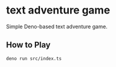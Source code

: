# text adventure game

Simple Deno-based text adventure game.

## How to Play

`deno run src/index.ts`
